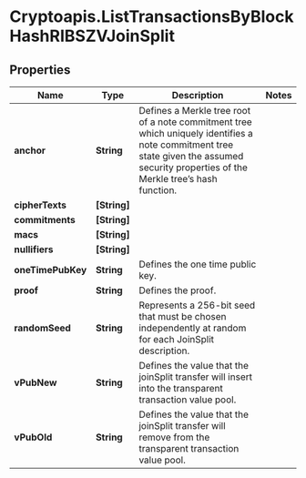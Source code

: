 # Cryptoapis.ListTransactionsByBlockHashRIBSZVJoinSplit

## Properties

Name | Type | Description | Notes
------------ | ------------- | ------------- | -------------
**anchor** | **String** | Defines a Merkle tree root of a note commitment tree which uniquely identifies a note commitment tree state given the assumed security properties of the Merkle tree’s  hash function. | 
**cipherTexts** | **[String]** |  | 
**commitments** | **[String]** |  | 
**macs** | **[String]** |  | 
**nullifiers** | **[String]** |  | 
**oneTimePubKey** | **String** | Defines the one time public key. | 
**proof** | **String** | Defines the proof. | 
**randomSeed** | **String** | Represents a 256-bit seed that must be chosen independently at random for each JoinSplit description. | 
**vPubNew** | **String** | Defines the value that the joinSplit transfer will insert into the transparent transaction value pool. | 
**vPubOld** | **String** | Defines the value that the joinSplit transfer will remove from the transparent transaction value pool. | 


